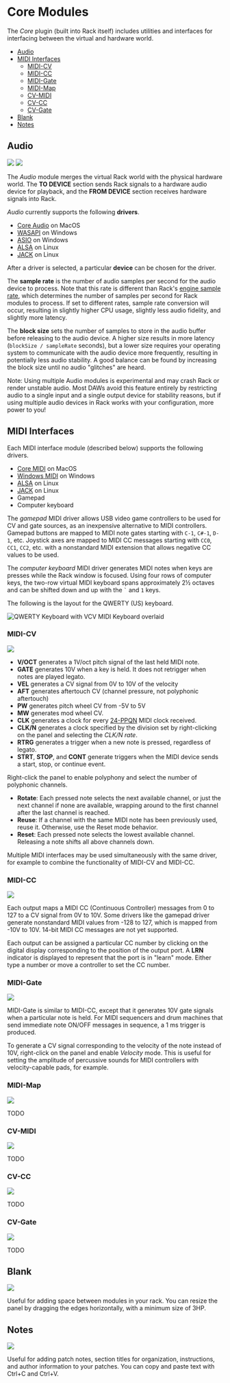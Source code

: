 # Core Modules

The *Core* plugin (built into Rack itself) includes utilities and interfaces for interfacing between the virtual and hardware world.

- [Audio](#audio)
- [MIDI Interfaces](#midi-interfaces)
	- [MIDI-CV](#midi-cv)
	- [MIDI-CC](#midi-cc)
	- [MIDI-Gate](#midi-gate)
	- [MIDI-Map](#midi-map)
	- [CV-MIDI](#cv-midi)
	- [CV-CC](#cv-cc)
	- [CV-Gate](#cv-gate)
- [Blank](#blank)
- [Notes](#notes)


## Audio
<img class="module-screenshot" src="https://vcvrack.com/screenshots/Core/AudioInterface.png">
<img class="module-screenshot" src="https://vcvrack.com/screenshots/Core/AudioInterface16.png">

The *Audio* module merges the virtual Rack world with the physical hardware world.
The **TO DEVICE** section sends Rack signals to a hardware audio device for playback, and the **FROM DEVICE** section receives hardware signals into Rack.

*Audio* currently supports the following **drivers**.
- [Core Audio](https://developer.apple.com/library/content/documentation/MusicAudio/Conceptual/CoreAudioOverview/WhatisCoreAudio/WhatisCoreAudio.html) on MacOS
- [WASAPI](https://msdn.microsoft.com/en-us/library/windows/desktop/dd371455%28v=vs.85%29.aspx) on Windows
- [ASIO](https://en.wikipedia.org/wiki/Audio_Stream_Input/Output) on Windows
- [ALSA](http://alsa-project.org/main/index.php/Main_Page) on Linux
- [JACK](http://www.jackaudio.org/) on Linux

After a driver is selected, a particular **device** can be chosen for the driver.

The **sample rate** is the number of audio samples per second for the audio device to process.
Note that this rate is different than Rack's [engine sample rate](https://vcvrack.com/manual/MenuBar.html#sample-rate), which determines the number of samples per second for Rack modules to process.
If set to different rates, sample rate conversion will occur, resulting in slightly higher CPU usage, slightly less audio fidelity, and slightly more latency.

The **block size** sets the number of samples to store in the audio buffer before releasing to the audio device.
A higher size results in more latency (`blockSize / sampleRate` seconds), but a lower size requires your operating system to communicate with the audio device more frequently, resulting in potentially less audio stability.
A good balance can be found by increasing the block size until no audio "glitches" are heard.

Note: Using multiple Audio modules is experimental and may crash Rack or render unstable audio.
Most DAWs avoid this feature entirely by restricting audio to a single input and a single output device for stability reasons, but if using multiple audio devices in Rack works with your configuration, more power to you!


## MIDI Interfaces

Each MIDI interface module (described below) supports the following drivers.
- [Core MIDI](https://developer.apple.com/documentation/coremidi?language=objc) on MacOS
- [Windows MIDI](https://docs.microsoft.com/en-us/windows/desktop/Multimedia/midi-functions) on Windows
- [ALSA](http://alsa-project.org/main/index.php/Main_Page) on Linux
- [JACK](http://www.jackaudio.org/) on Linux
- Gamepad
- Computer keyboard

The *gamepad* MIDI driver allows USB video game controllers to be used for CV and gate sources, as an inexpensive alternative to MIDI controllers.
Gamepad buttons are mapped to MIDI note gates starting with `C-1`, `C#-1`, `D-1`, etc.
Joystick axes are mapped to MIDI CC messages starting with `CC0`, `CC1`, `CC2`, etc. with a nonstandard MIDI extension that allows negative CC values to be used.

The *computer keyboard* MIDI driver generates MIDI notes when keys are presses while the Rack window is focused.
Using four rows of computer keys, the two-row virtual MIDI keyboard spans approximately 2½ octaves and can be shifted down and up with the `` ` `` and `1` keys.

The following is the layout for the QWERTY (US) keyboard.

![QWERTY Keyboard with VCV MIDI Keyboard overlaid](images/qwerty.png)


### MIDI-CV
<img class="module-screenshot" src="https://vcvrack.com/screenshots/Core/MIDIToCVInterface.png">

- **V/OCT** generates a 1V/oct pitch signal of the last held MIDI note.
- **GATE** generates 10V when a key is held. It does not retrigger when notes are played legato.
- **VEL** generates a CV signal from 0V to 10V of the velocity
- **AFT** generates aftertouch CV (channel pressure, not polyphonic aftertouch)
- **PW** generates pitch wheel CV from -5V to 5V
- **MW** generates mod wheel CV.
- **CLK** generates a clock for every [24-PPQN](https://en.wikipedia.org/wiki/Pulses_per_quarter_note) MIDI clock received.
- **CLK/N** generates a clock specified by the division set by right-clicking on the panel and selecting the *CLK/N rate*.
- **RTRG** generates a trigger when a new note is pressed, regardless of legato.
- **STRT**, **STOP**, and **CONT** generate triggers when the MIDI device sends a start, stop, or continue event.

Right-click the panel to enable polyphony and select the number of polyphonic channels.

- **Rotate**: Each pressed note selects the next available channel, or just the next channel if none are available, wrapping around to the first channel after the last channel is reached.
- **Reuse**: If a channel with the same MIDI note has been previously used, reuse it. Otherwise, use the Reset mode behavior.
- **Reset**: Each pressed note selects the lowest available channel. Releasing a note shifts all above channels down.

Multiple MIDI interfaces may be used simultaneously with the same driver, for example to combine the functionality of MIDI-CV and MIDI-CC.


### MIDI-CC
<img class="module-screenshot" src="https://vcvrack.com/screenshots/Core/MIDICCToCVInterface.png">

Each output maps a MIDI CC (Continuous Controller) messages from 0 to 127 to a CV signal from 0V to 10V.
Some drivers like the gamepad driver generate nonstandard MIDI values from -128 to 127, which is mapped from -10V to 10V.
14-bit MIDI CC messages are not yet supported.

Each output can be assigned a particular CC number by clicking on the digital display corresponding to the position of the output port.
A **LRN** indicator is displayed to represent that the port is in "learn" mode.
Either type a number or move a controller to set the CC number.


### MIDI-Gate
<img class="module-screenshot" src="https://vcvrack.com/screenshots/Core/MIDITriggerToCVInterface.png">

MIDI-Gate is similar to MIDI-CC, except that it generates 10V gate signals when a particular note is held.
For MIDI sequencers and drum machines that send immediate note ON/OFF messages in sequence, a 1 ms trigger is produced.

To generate a CV signal corresponding to the velocity of the note instead of 10V, right-click on the panel and enable *Velocity* mode.
This is useful for setting the amplitude of percussive sounds for MIDI controllers with velocity-capable pads, for example.


### MIDI-Map
<img class="module-screenshot" src="https://vcvrack.com/screenshots/Core/MIDI-Map.png">

TODO

### CV-MIDI
<img class="module-screenshot" src="https://vcvrack.com/screenshots/Core/CV-MIDI.png">

TODO

### CV-CC
<img class="module-screenshot" src="https://vcvrack.com/screenshots/Core/CV-CC.png">

TODO

### CV-Gate
<img class="module-screenshot" src="https://vcvrack.com/screenshots/Core/CV-Gate.png">

TODO

## Blank
<img class="module-screenshot" src="https://vcvrack.com/screenshots/Core/Blank.png">

Useful for adding space between modules in your rack.
You can resize the panel by dragging the edges horizontally, with a minimum size of 3HP.


## Notes
<img class="module-screenshot" src="https://vcvrack.com/screenshots/Core/Notes.png">

Useful for adding patch notes, section titles for organization, instructions, and author information to your patches.
You can copy and paste text with Ctrl+C and Ctrl+V.
